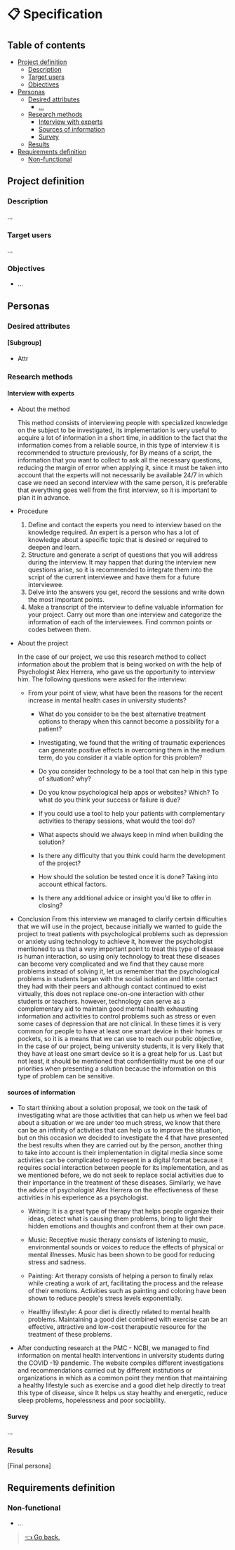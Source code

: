 # 📋 Specification

## Table of contents

- [Project definition](#project-definition)
  - [Description](#description)
  - [Target users](#target-users)
  - [Objectives](#objectives)
- [Personas](#personas)
  - [Desired attributes](#desired-attributes)
    - [...](#)
  - [Research methods](#research-methods)
    - [Interview with experts](#interview-with-experts)
    - [Sources of information](#sources-of-information)
    - [Survey](#survey)
  - [Results](#results)
- [Requirements definition](#requirements-definition)
  - [Non-functional](#non-functional)

## Project definition

### Description

...

### Target users

...

### Objectives

- ...

## Personas

### Desired attributes

#### [Subgroup]

- Attr

### Research methods

#### Interview with experts

- About the method

	This method consists of interviewing people with specialized knowledge on the subject to be investigated, its implementation is very useful to acquire a lot of information in a short time, in addition to the fact that the information comes from a reliable source, in this type of interview it is recommended to structure previously, for By means of a script, the information that you want to collect to ask all the necessary questions, reducing the margin of error when applying it, since it must be taken into account that the experts will not necessarily be available 24/7 in which case we need an second interview with the same person, it is preferable that everything goes well from the first interview, so it is important to plan it in advance.

- Procedure
	1. Define and contact the experts you need to interview based on the knowledge required. An expert is a person who has a lot of knowledge about a specific topic that is desired or required to deepen and learn.
	2. Structure and generate a script of questions that you will address during the interview. It may happen that during the interview new questions arise, so it is recommended to integrate them into the script of the current interviewee and have them for a future interviewee.
	3. Delve into the answers you get, record the sessions and write down the most important points.
	4. Make a transcript of the interview to define valuable information for your project. Carry out more than one interview and categorize the information of each of the interviewees. Find common points or codes between them.

- About the project 
	
	In the case of our project, we use this research method to collect information about the problem that is being worked on with the help of Psychologist Alex Herrera, who gave us the opportunity to interview him. The following questions were asked for the interview:

     	
	- From your point of view, what have been the reasons for the recent increase in mental health cases in university students?

     	- What do you consider to be the best alternative treatment options to therapy when this cannot become a possibility for a patient?

     	- Investigating, we found that the writing of traumatic experiences can generate positive effects in overcoming them in the medium term, do you consider it a viable option for this problem?

     	- Do you consider technology to be a tool that can help in this type of situation? why?

     	- Do you know psychological help apps or websites? Which? To what do you think your success or failure is due?

     	- If you could use a tool to help your patients with complementary activities to therapy sessions, what would the tool do?

     	- What aspects should we always keep in mind when building the solution?

     	- Is there any difficulty that you think could harm the development of the project?

     	- How should the solution be tested once it is done? Taking into account ethical factors.

     	- Is there any additional advice or insight you'd like to offer in closing?

- Conclusion
     	From this interview we managed to clarify certain difficulties that we will use in the project, because initially we wanted to guide the project to treat patients with psychological problems such as depression or anxiety using technology to achieve it, however the psychologist mentioned to us that a very important point to treat this type of disease is human interaction, so using only technology to treat these diseases can become very complicated and we find that they cause more problems instead of solving it, let us remember that the psychological problems in students began with the social isolation and little contact they had with their peers and although contact continued to exist virtually, this does not replace one-on-one interaction with other students or teachers. however, technology can serve as a complementary aid to maintain good mental health exhausting information and activities to control problems such as stress or even some cases of depression that are not clinical. In these times it is very common for people to have at least one smart device in their homes or pockets, so it is a means that we can use to reach our public objective, in the case of our project, being university students, it is very likely that they have at least one smart device so it is a great help for us. Last but not least, it should be mentioned that confidentiality must be one of our priorities when presenting a solution because the information on this type of problem can be sensitive.


#### sources of information

- To start thinking about a solution proposal, we took on the task of investigating what are those activities that can help us when we feel bad about a situation or we are under too much stress, we know that there can be an infinity of activities that can help us to improve the situation, but on this occasion we decided to investigate the 4 that have presented the best results when they are carried out by the person, another thing to take into account is their implementation in digital media since some activities can be complicated to represent in a digital format because it requires social interaction between people for its implementation, and as we mentioned before, we do not seek to replace social activities due to their importance in the treatment of these diseases. Similarly, we have the advice of psychologist Alex Herrera on the effectiveness of these activities in his experience as a psychologist.

	- Writing: It is a great type of therapy that helps people organize their ideas, detect what is causing them problems, bring to light their hidden emotions and thoughts and confront them at their own pace.

	- Music: Receptive music therapy consists of listening to music, environmental sounds or voices to reduce the effects of physical or mental illnesses. Music has been shown to be good for reducing stress and sadness.

	- Painting: Art therapy consists of helping a person to finally relax while creating a work of art, facilitating the process and the release of their emotions. Activities such as painting and coloring have been shown to reduce people's stress levels exponentially.
	   
	- Healthy lifestyle: A poor diet is directly related to mental health problems. Maintaining a good diet combined with exercise can be an effective, attractive and low-cost therapeutic resource for the treatment of these problems.

- After conducting research at the PMC - NCBI, we managed to find information on mental health interventions in university students during the COVID -19 pandemic.
  The website compiles different investigations and recommendations carried out by different institutions or organizations in which as a common point they mention that maintaining a healthy lifestyle such as exercise and a good diet help directly to treat this type of disease, since It helps us stay healthy and energetic, reduce sleep problems, hopelessness and poor sociability.


#### Survey

...

### Results

[Final persona]

## Requirements definition

### Non-functional

- ...

> [👈 Go back.](./index.md)
